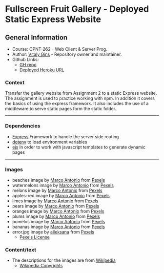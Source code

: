 # Fullscreen Fruit Gallery - Deployed Static Express Website

## General Information

- Course: CPNT-262 - Web Client & Server Prog.
- Author: [Vitaly Gins](https://github.com/gvitaly87) - Repository owner and maintainer.
- Github Links:
  - [GH repo](https://github.com/gvitaly87/Express-FullScreen-Gallery)
  - [Deployed Heroku URL](https://vitaly-cpnt262-a3.herokuapp.com/)

### Context

Transfer the gallery website from Assignment 2 to a static Express website. The assignment is used to practice working with npm. In addition it covers the basics of using the express framework. It also includes the use of a middleware to serve static pages form the static folder.


---

### Dependencies

- [Express](https://www.npmjs.com/package/express) Framework to handle the server side routing
- [dotenv](https://www.npmjs.com/package/dotenv) to load environment variables
- [ejs](https://www.npmjs.com/package/ejs) In order to work with javascript templates to generate dynamic pages

---

### Images

- peaches image by [Marco Antonio](https://www.pexels.com/@victorino) from [Pexels](https://www.pexels.com/photo/bunch-of-peach-2363356/)
- watermelons image by [Marco Antonio](https://www.pexels.com/@victorino) from [Pexels](https://www.pexels.com/photo/watermelons-2288692/)
- melons image by [Marco Antonio](https://www.pexels.com/@victorino) from [Pexels](https://www.pexels.com/photo/4136869/)
- apples-red image by [Marco Antonio](https://www.pexels.com/@victorino) from [Pexels](https://www.pexels.com/photo/4136829/)
- limes image by [Marco Antonio](https://www.pexels.com/@victorino) from [Pexels](https://www.pexels.com/photo/4136712/)
- pears image by [Marco Antonio](https://www.pexels.com/@victorino) from [Pexels](https://www.pexels.com/photo/2288697/)
- oranges image by [Marco Antonio](https://www.pexels.com/@victorino) from [Pexels](https://www.pexels.com/photo/oranges-2288683/)
- plums image by [Marco Antonio](https://www.pexels.com/@victorino) from [Pexels](https://www.pexels.com/photo/2288686/)
- pomelos image by [Marco Antonio](https://www.pexels.com/@victorino) from [Pexels](https://www.pexels.com/photo/yello-fruits-lot-2286781/)
- bananas image by [Marco Antonio](https://www.pexels.com/@victorino) from [Pexels](https://www.pexels.com/photo/2286775/)
- error.jpg image by [alleksana](https://www.pexels.com/@alleksana) from [Pexels](https://www.pexels.com/photo/wood-dirty-writing-abstract-4271933/)
  - [Pexels License](https://www.pexels.com/license/)

### Content/text

- The descriptions for the images are from [Wikipedia](https://en.wikipedia.org/)
  - [Wikipedia Copyrights](https://en.wikipedia.org/wiki/Wikipedia:Copyrights)
